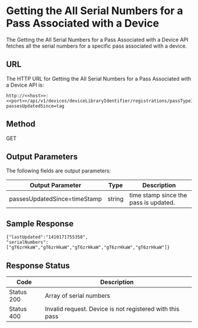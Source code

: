 
# Getting the All Serial Numbers for a Pass Associated with a Device

The Getting the All Serial Numbers for a Pass Associated with a Device API fetches all the serial numbers for a specific pass associated with a device.

## URL

The HTTP URL for Getting the All Serial Numbers for a Pass Associated with a Device API is:

```
http://<<host>>:<<port>>/api/v1/devices/deviceLibraryIdentifier/registrations/passTypeIdentifier?passesUpdatedSince=tag
```

## Method

GET

## Output Parameters

The following fields are output parameters:

| Output Parameter             | Type   | Description                           |
| ---------------------------- | ------ | ------------------------------------- |
| passesUpdatedSince=timeStamp | string | time stamp since the pass is updated. |

## Sample Response

```
{"lastUpdated":"1410171755358",  
"serialNumbers":["gT6zrHkaW","gT6zrHkaW","gT6zrHkaW","gT6zrHkaW","gT6zrHkaW"]}

```

## Response Status

| Code       | Description                                              |
| ---------- | -------------------------------------------------------- |
| Status 200 | Array of serial numbers                                  |
| Status 400 | Invalid request. Device is not registered with this pass |
